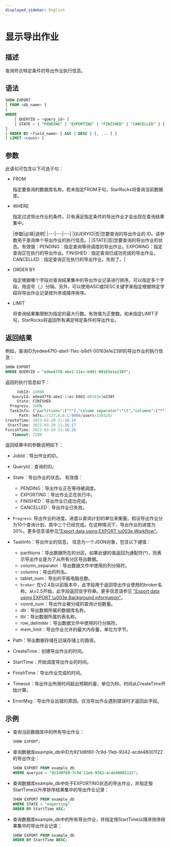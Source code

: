 ```yaml
---
displayed_sidebar: English
---
```


# 显示导出作业

## 描述

查询符合特定条件的导出作业执行信息。

## 语法

```SQL
SHOW EXPORT
[ FROM <db_name> ]
[
WHERE
    [ QUERYID = <query_id> ]
    [ STATE = { "PENDING" | "EXPORTING" | "FINISHED" | "CANCELLED" } ]
]
[ ORDER BY <field_name> [ ASC | DESC ] [, ... ] ]
[ LIMIT <count> ]
```

## 参数

此语句可包含以下可选子句：

- FROM

  指定要查询的数据库名称。若未指定FROM子句，StarRocks将查询当前数据库。

- WHERE

  指定过滤导出作业的条件。只有满足指定条件的导出作业才会出现在查询结果集中。

  |参数|必填|说明|
|---|---|---|
  |QUERYID|否|您要查询的导出作业的 ID。该参数用于查询单个导出作业的执行信息。|
  |STATE|否|您要查询的导出作业的状态。有效值：PENDING：指定查询等待调度的导出作业。EXPORING：指定查询正在执行的导出作业。FINISHED：指定查询已成功完成的导出作业。CANCELLED：指定查询正在执行的导出作业。失败了。|

- ORDER BY

  指定根据哪个字段对查询结果集中的导出作业记录进行排序。可以指定多个字段，用逗号（,）分隔。另外，可以使用ASC或DESC关键字来指定根据特定字段将导出作业记录按升序或降序排序。

- LIMIT

  将查询结果集限制为指定的最大行数。有效值为正整数。如未指定LIMIT子句，StarRocks将返回所有满足特定条件的导出作业。

## 返回结果

例如，查询ID为edee47f0-abe1-11ec-b9d1-00163e1e238f的导出作业的执行信息：

```SQL
SHOW EXPORT
WHERE QUERYID = "edee47f0-abe1-11ec-b9d1-00163e1e238f";
```

返回的执行信息如下：

```SQL
     JobId: 14008
   QueryId: edee47f0-abe1-11ec-b9d1-00163e1e238f
     State: FINISHED
  Progress: 100%
  TaskInfo: {"partitions":["*"],"column separator":"\t","columns":["*"],"tablet num":10,"broker":"","coord num":1,"db":"db0","tbl":"tbl_simple","row delimiter":"\n","mem limit":2147483648}
      Path: hdfs://127.0.0.1:9000/users/230320/
CreateTime: 2023-03-20 11:16:14
 StartTime: 2023-03-20 11:16:17
FinishTime: 2023-03-20 11:16:26
   Timeout: 7200
```

返回结果中的参数说明如下：

- JobId：导出作业的ID。
- QueryId：查询的ID。
- State：导出作业的状态。
  有效值：

  - PENDING：导出作业正在等待被调度。
  - EXPORTING：导出作业正在执行中。
  - FINISHED：导出作业已成功完成。
  - CANCELLED：导出作业已失败。

- `Progress`: 导出作业的进度。进度以查询计划的单位来衡量。假设导出作业分为10个查询计划，其中三个已经完成。在这种情况下，导出作业的进度为30%。更多信息请参见["Export data using EXPORT \\u003e Workflow"](../../../unloading/Export.md#workflow)。
- TaskInfo：导出作业的信息。
  信息为一个JSON对象，包含以下键值：

  - partitions：导出数据所在的分区。如果此键的值返回为通配符(*)，则表示导出作业是为了从所有分区导出数据。
  - column_separator：导出数据文件中使用的列分隔符。
  - columns：导出的列名。
  - tablet_num：导出的平板电脑总数。
  - `broker`: 在v2.4及以前版本中，此字段用于返回导出作业使用的broker名称。从v2.5开始，此字段返回空字符串。更多信息请参见 ["Export data using EXPORT \\u003e Background information"](../../../unloading/Export.md#background-information)。
  - coord_num：导出作业被分成的查询计划数量。
  - db：导出数据所属的数据库名称。
  - tbl：导出数据所属的表名称。
  - row_delimiter：导出数据文件中使用的行分隔符。
  - mem_limit：导出作业允许的最大内存量，单位为字节。

- Path：导出数据存储在远端存储上的路径。
- CreateTime：创建导出作业的时间。
- StartTime：开始调度导出作业的时间。
- FinishTime：导出作业完成的时间。
- Timeout：导出作业所用时间超出预期的量，单位为秒。时间从CreateTime开始计算。
- ErrorMsg：导出作业出错的原因。仅当导出作业遇到错误时才返回此字段。

## 示例

- 查询当前数据库中的所有导出作业：

  ```SQL
  SHOW EXPORT;
  ```

- 查询数据库example_db中ID为921d8f80-7c9d-11eb-9342-acde48001122的导出作业：

  ```SQL
  SHOW EXPORT FROM example_db
  WHERE queryid = "921d8f80-7c9d-11eb-9342-acde48001122";
  ```

- 查询数据库example_db中处于EXPORTING状态的导出作业，并指定按StartTime以升序排序结果集中的导出作业记录：

  ```SQL
  SHOW EXPORT FROM example_db
  WHERE STATE = "exporting"
  ORDER BY StartTime ASC;
  ```

- 查询数据库example_db中的所有导出作业，并指定按StartTime以降序排序结果集中的导出作业记录：

  ```SQL
  SHOW EXPORT FROM example_db
  ORDER BY StartTime DESC;
  ```

